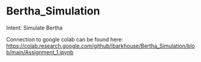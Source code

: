 # Bertha_Simulation
Intent: Simulate Bertha

Connection to google colab can be found here: https://colab.research.google.com/github/ibarkhouse/Bertha_Simulation/blob/main/Assignment_1.ipynb
